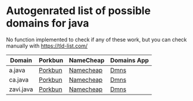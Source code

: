 # Autogenrated list of possible domains for java

No function implemented to check if any of these work, but you can check manually with https://tld-list.com/

| Domain | Porkbun | NameCheap | Domains App |
|---|---|---|---|
| a.java | [Porkbun](https://porkbun.com/checkout/search?prb=e814663da1&tlds=&idnLanguage=&search=search&q=a.java) | [Namecheap](https://www.namecheap.com/domains/registration/results/?domain=a.java) | [Dmns](https://dmns.app/domains?q=a.java) |
| ca.java | [Porkbun](https://porkbun.com/checkout/search?prb=e814663da1&tlds=&idnLanguage=&search=search&q=ca.java) | [Namecheap](https://www.namecheap.com/domains/registration/results/?domain=ca.java) | [Dmns](https://dmns.app/domains?q=ca.java) |
| zavi.java | [Porkbun](https://porkbun.com/checkout/search?prb=e814663da1&tlds=&idnLanguage=&search=search&q=zavi.java) | [Namecheap](https://www.namecheap.com/domains/registration/results/?domain=zavi.java) | [Dmns](https://dmns.app/domains?q=zavi.java) |
